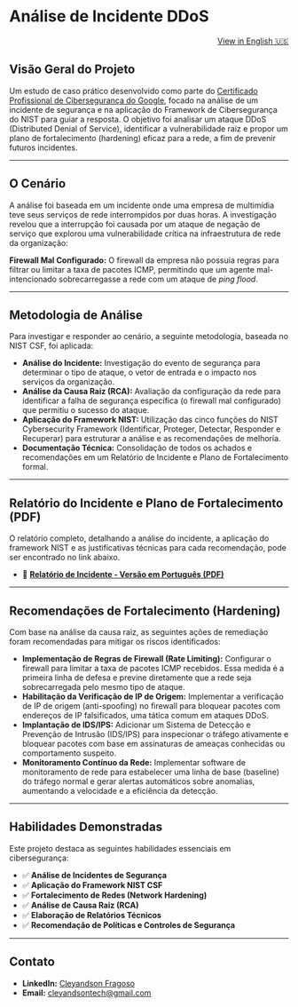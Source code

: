 # Análise de Incidente DDoS

<div align="right">
<a href="./README.md">View in English 🇺🇸</a>
</div>

## Visão Geral do Projeto

Um estudo de caso prático desenvolvido como parte do [Certificado Profissional de Cibersegurança do Google](https://www.coursera.org/google-certificates/cybersecurity-certificate), focado na análise de um incidente de segurança e na aplicação do Framework de Cibersegurança do NIST para guiar a resposta. O objetivo foi analisar um ataque DDoS (Distributed Denial of Service), identificar a vulnerabilidade raiz e propor um plano de fortalecimento (hardening) eficaz para a rede, a fim de prevenir futuros incidentes.

---

## O Cenário

A análise foi baseada em um incidente onde uma empresa de multimídia teve seus serviços de rede interrompidos por duas horas. A investigação revelou que a interrupção foi causada por um ataque de negação de serviço que explorou uma vulnerabilidade crítica na infraestrutura de rede da organização:

**Firewall Mal Configurado:** O firewall da empresa não possuía regras para filtrar ou limitar a taxa de pacotes ICMP, permitindo que um agente mal-intencionado sobrecarregasse a rede com um ataque de *ping flood*.

---

## Metodologia de Análise

Para investigar e responder ao cenário, a seguinte metodologia, baseada no NIST CSF, foi aplicada:

* **Análise do Incidente:** Investigação do evento de segurança para determinar o tipo de ataque, o vetor de entrada e o impacto nos serviços da organização.
* **Análise da Causa Raiz (RCA):** Avaliação da configuração da rede para identificar a falha de segurança específica (o firewall mal configurado) que permitiu o sucesso do ataque.
* **Aplicação do Framework NIST:** Utilização das cinco funções do NIST Cybersecurity Framework (Identificar, Proteger, Detectar, Responder e Recuperar) para estruturar a análise e as recomendações de melhoria.
* **Documentação Técnica:** Consolidação de todos os achados e recomendações em um Relatório de Incidente e Plano de Fortalecimento formal.

---

## Relatório do Incidente e Plano de Fortalecimento (PDF)

O relatório completo, detalhando a análise do incidente, a aplicação do framework NIST e as justificativas técnicas para cada recomendação, pode ser encontrado no link abaixo.

* 📄 **[Relatório de Incidente - Versão em Português (PDF)](https://github.com/cleyandson/ddos-incident-analysis-nist/blob/da28bdfda99de9a8d2da51ee9aee02d992fc4e7d/Documents/%5BPT-BR%5D%20Incident%20report%20analysis.pdf)**

---

## Recomendações de Fortalecimento (Hardening)

Com base na análise da causa raiz, as seguintes ações de remediação foram recomendadas para mitigar os riscos identificados:

* **Implementação de Regras de Firewall (Rate Limiting):** Configurar o firewall para limitar a taxa de pacotes ICMP recebidos. Essa medida é a primeira linha de defesa e previne diretamente que a rede seja sobrecarregada pelo mesmo tipo de ataque.
* **Habilitação da Verificação de IP de Origem:** Implementar a verificação de IP de origem (anti-spoofing) no firewall para bloquear pacotes com endereços de IP falsificados, uma tática comum em ataques DDoS.
* **Implantação de IDS/IPS:** Adicionar um Sistema de Detecção e Prevenção de Intrusão (IDS/IPS) para inspecionar o tráfego ativamente e bloquear pacotes com base em assinaturas de ameaças conhecidas ou comportamento suspeito.
* **Monitoramento Contínuo da Rede:** Implementar software de monitoramento de rede para estabelecer uma linha de base (baseline) do tráfego normal e gerar alertas automáticos sobre anomalias, aumentando a velocidade e a eficiência da detecção.

---

## Habilidades Demonstradas

Este projeto destaca as seguintes habilidades essenciais em cibersegurança:

-   ✅ **Análise de Incidentes de Segurança**
-   ✅ **Aplicação do Framework NIST CSF**
-   ✅ **Fortalecimento de Redes (Network Hardening)**
-   ✅ **Análise de Causa Raiz (RCA)**
-   ✅ **Elaboração de Relatórios Técnicos**
-   ✅ **Recomendação de Políticas e Controles de Segurança**

---

## Contato

* **LinkedIn:** [Cleyandson Fragoso](https://www.linkedin.com/in/cleyandson-fragoso/)
* **Email:** cleyandsontech@gmail.com
